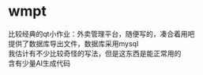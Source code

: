 # wmpt
比较经典的qt小作业：外卖管理平台，随便写的，凑合着用吧  
提供了数据库导出文件，数据库采用mysql  
我估计有不少比较奇怪的写法，但是这东西是能正常用的  
含有少量AI生成代码  
